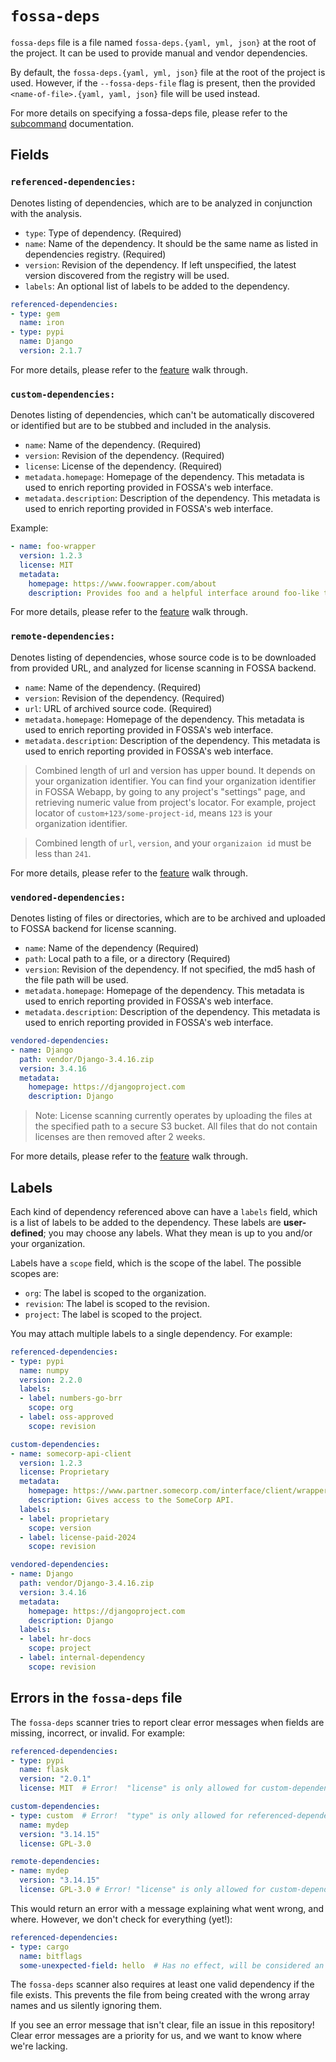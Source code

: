# `fossa-deps`

`fossa-deps` file is a file named `fossa-deps.{yaml, yml, json}` at the root of the project. It can be used to provide manual and vendor dependencies.

By default, the `fossa-deps.{yaml, yml, json}` file at the root of the project is used. However, if the `--fossa-deps-file` flag is present, then the provided `<name-of-file>.{yaml, yaml, json}` file will be used instead.

For more details on specifying a fossa-deps file, please refer to the [subcommand](../subcommands/analyze.md) documentation.

## Fields

### `referenced-dependencies:`

Denotes listing of dependencies, which are to be analyzed in conjunction with the analysis.

- `type`: Type of dependency. (Required)
- `name`: Name of the dependency. It should be the same name as listed in dependencies registry. (Required)
- `version`: Revision of the dependency. If left unspecified, the latest version discovered from the registry will be used.
- `labels`: An optional list of labels to be added to the dependency.
```yaml
referenced-dependencies:
- type: gem
  name: iron
- type: pypi
  name: Django
  version: 2.1.7
```

For more details, please refer to the [feature](../../features/manual-dependencies.md) walk through.

### `custom-dependencies:`

Denotes listing of dependencies, which can't be automatically discovered or identified but are to be stubbed and included in the analysis.

- `name`: Name of the dependency. (Required)
- `version`: Revision of the dependency. (Required)
- `license`: License of the dependency. (Required)
- `metadata.homepage`: Homepage of the dependency. This metadata is used to enrich reporting provided in FOSSA's web interface.
- `metadata.description`: Description of the dependency. This metadata is used to enrich reporting provided in FOSSA's web interface.

Example:
```yaml
- name: foo-wrapper
  version: 1.2.3
  license: MIT
  metadata:
    homepage: https://www.foowrapper.com/about
    description: Provides foo and a helpful interface around foo-like tasks.
```

For more details, please refer to the [feature](../../features/manual-dependencies.md) walk through.

### `remote-dependencies:`

Denotes listing of dependencies, whose source code is to be downloaded from provided URL, and analyzed for license scanning in FOSSA backend.

- `name`: Name of the dependency. (Required)
- `version`: Revision of the dependency. (Required)
- `url`: URL of archived source code. (Required)
- `metadata.homepage`: Homepage of the dependency. This metadata is used to enrich reporting provided in FOSSA's web interface.
- `metadata.description`: Description of the dependency. This metadata is used to enrich reporting provided in FOSSA's web interface.

> Combined length of url and version has upper bound. It depends on your organization identifier. You can
find your organization identifier in FOSSA Webapp, by going to any project's "settings" page, and retrieving
numeric value from project's locator. For example, project locator of `custom+123/some-project-id`, means
`123` is your organization identifier.

> Combined length of `url`, `version`, and your `organizaion id` must be less than `241`.

For more details, please refer to the [feature](../../features/manual-dependencies.md) walk through.

### `vendored-dependencies:`

Denotes listing of files or directories, which are to be archived and uploaded to FOSSA backend for license scanning.

- `name`: Name of the dependency (Required)
- `path`: Local path to a file, or a directory (Required)
- `version`: Revision of the dependency. If not specified, the md5 hash of the file path will be used.
- `metadata.homepage`: Homepage of the dependency. This metadata is used to enrich reporting provided in FOSSA's web interface.
- `metadata.description`: Description of the dependency. This metadata is used to enrich reporting provided in FOSSA's web interface.

```yaml
vendored-dependencies:
- name: Django
  path: vendor/Django-3.4.16.zip
  version: 3.4.16
  metadata:
    homepage: https://djangoproject.com
    description: Django
```
> Note: License scanning currently operates by uploading the files at the specified path to a secure S3 bucket. All files that do not contain licenses are then removed after 2 weeks.

For more details, please refer to the [feature](../../features/vendored-dependencies.md) walk through.

## Labels

Each kind of dependency referenced above can have a `labels` field, which is a list of labels to be added to the dependency.
These labels are **user-defined**; you may choose any labels. What they mean is up to you and/or your organization.

Labels have a `scope` field, which is the scope of the label. The possible scopes are:
- `org`: The label is scoped to the organization.
- `revision`: The label is scoped to the revision.
- `project`: The label is scoped to the project.

You may attach multiple labels to a single dependency.
For example:

```yaml
referenced-dependencies:
- type: pypi
  name: numpy
  version: 2.2.0
  labels:
  - label: numbers-go-brr
    scope: org
  - label: oss-approved
    scope: revision

custom-dependencies:
- name: somecorp-api-client
  version: 1.2.3
  license: Proprietary
  metadata:
    homepage: https://www.partner.somecorp.com/interface/client/wrapper/lib
    description: Gives access to the SomeCorp API.
  labels:
  - label: proprietary
    scope: version
  - label: license-paid-2024
    scope: revision

vendored-dependencies:
- name: Django
  path: vendor/Django-3.4.16.zip
  version: 3.4.16
  metadata:
    homepage: https://djangoproject.com
    description: Django
  labels:
  - label: hr-docs
    scope: project
  - label: internal-dependency
    scope: revision
```

## Errors in the `fossa-deps` file

The `fossa-deps` scanner tries to report clear error messages when fields are missing, incorrect, or invalid.  For example:

```yaml
referenced-dependencies:
- type: pypi
  name: flask
  version: "2.0.1"
  license: MIT  # Error!  "license" is only allowed for custom-dependencies

custom-dependencies:
- type: custom  # Error!  "type" is only allowed for referenced-dependencies
  name: mydep
  version: "3.14.15"
  license: GPL-3.0

remote-dependencies:
- name: mydep
  version: "3.14.15"
  license: GPL-3.0 # Error! "license" is only allowed for custom-dependencies
```

This would return an error with a message explaining what went wrong, and where.  However, we don't check for everything (yet!):

```yaml
referenced-dependencies:
- type: cargo
  name: bitflags
  some-unexpected-field: hello  # Has no effect, will be considered an error in future versions.
```

The `fossa-deps` scanner also requires at least one valid dependency if the file exists.  This prevents the file from being created with the wrong array names and us silently ignoring them.

If you see an error message that isn't clear, file an issue in this repository!  Clear error messages are a priority for us, and we want to know where we're lacking.
